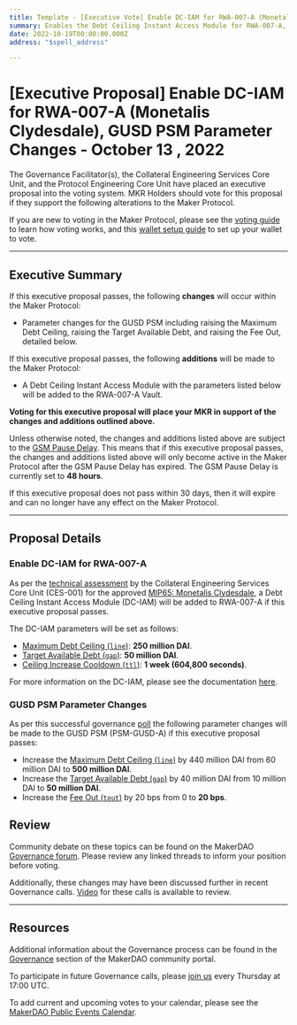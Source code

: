 ```yaml
---
title: Template - [Executive Vote] Enable DC-IAM for RWA-007-A (Monetalis Clydesdale), GUSD PSM Parameter Changes - October 13 , 2022
summary: Enables the Debt Ceiling Instant Access Module for RWA-007-A, parameter changes for the GUSD PSM.
date: 2022-10-19T00:00:00.000Z
address: "$spell_address"

---
```

# [Executive Proposal] Enable DC-IAM for RWA-007-A (Monetalis Clydesdale), GUSD PSM Parameter Changes - October 13 , 2022

The Governance Facilitator(s), the Collateral Engineering Services Core Unit, and the Protocol Engineering Core Unit have placed an executive proposal into the voting system. MKR Holders should vote for this proposal if they support the following alterations to the Maker Protocol.

If you are new to voting in the Maker Protocol, please see the [voting guide](https://community-development.makerdao.com/en/learn/governance/how-voting-works/) to learn how voting works, and this [wallet setup guide](https://community-development.makerdao.com/en/learn/governance/voting-setup/) to set up your wallet to vote.

---

## Executive Summary

If this executive proposal passes, the following **changes** will occur within the Maker Protocol:
- Parameter changes for the GUSD PSM including raising the Maximum Debt Ceiling, raising the Target Available Debt, and raising the Fee Out, detailed below.

If this executive proposal passes, the following **additions** will be made to the Maker Protocol:
- A Debt Ceiling Instant Access Module with the parameters listed below will be added to the RWA-007-A Vault.

**Voting for this executive proposal will place your MKR in support of the changes and additions outlined above.**

Unless otherwise noted, the changes and additions listed above are subject to the [GSM Pause Delay](https://manual.makerdao.com/parameter-index/core/param-gsm-pause-delay). This means that if this executive proposal passes, the changes and additions listed above will only become active in the Maker Protocol after the GSM Pause Delay has expired. The GSM Pause Delay is currently set to **48 hours**.

If this executive proposal does not pass within 30 days, then it will expire and can no longer have any effect on the Maker Protocol.

---

## Proposal Details

### Enable DC-IAM for RWA-007-A

As per the [technical assessment](https://forum.makerdao.com/t/rwa007-mip65-monetalis-clydesdale-ces-domain-team-assessment/17787) by the Collateral Engineering Services Core Unit (CES-001) for the approved [MIP65: Monetalis Clydesdale](https://mips.makerdao.com/mips/details/MIP65), a Debt Ceiling Instant Access Module (DC-IAM) will be added to RWA-007-A if this executive proposal passes.

The DC-IAM parameters will be set as follows:
* [Maximum Debt Ceiling (`line`)](https://manual.makerdao.com/module-index/module-dciam#maximum-debt-ceiling-line): **250 million DAI**.
* [Target Available Debt (`gap`)](https://manual.makerdao.com/module-index/module-dciam#target-available-debt-gap): **50 million DAI**.
* [Ceiling Increase Cooldown (`ttl`)](https://manual.makerdao.com/module-index/module-dciam#ceiling-increase-cooldown-ttl): **1 week (604,800 seconds)**.

For more information on the DC-IAM, please see the documentation [here](https://manual.makerdao.com/module-index/module-dciam).

### GUSD PSM Parameter Changes

As per this successful governance [poll](https://vote.makerdao.com/polling/QmYffkvR#vote-breakdown) the following parameter changes will be made to the GUSD PSM (PSM-GUSD-A) if this executive proposal passes:
* Increase the [Maximum Debt Ceiling (`line`)](https://manual.makerdao.com/module-index/module-dciam#maximum-debt-ceiling-line) by 440 million DAI from 60 million DAI to **500 million DAI**.
* Increase the [Target Available Debt (`gap`)](https://manual.makerdao.com/module-index/module-dciam#target-available-debt-gap) by 40 million DAI from 10 million DAI to **50 million DAI**.
* Increase the [Fee Out (`tout`)](https://manual.makerdao.com/module-index/module-psm#fee-out-tout) by 20 bps from 0 to **20 bps**.

## Review

Community debate on these topics can be found on the MakerDAO [Governance forum](https://forum.makerdao.com/). Please review any linked threads to inform your position before voting.

Additionally, these changes may have been discussed further in recent Governance calls. [Video](https://www.youtube.com/playlist?list=PLLzkWCj8ywWNq5-90-Id6VPSsrk4OWVan) for these calls is available to review.

---

## Resources

Additional information about the Governance process can be found in the [Governance](https://community-development.makerdao.com/en/learn/governance) section of the MakerDAO community portal.

To participate in future Governance calls, please [join us](https://github.com/makerdao/community/tree/master/governance/governance-and-risk-meetings) every Thursday at 17:00 UTC.

To add current and upcoming votes to your calendar, please see the [MakerDAO Public Events Calendar](https://calendar.google.com/calendar/embed?src=makerdao.com_3efhm2ghipksegl009ktniomdk%40group.calendar.google.com&ctz=UTC&mode=week&showCalendars=0&showPrint=0).
